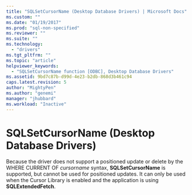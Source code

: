 ```yaml
---
title: "SQLSetCursorName (Desktop Database Drivers) | Microsoft Docs"
ms.custom: ""
ms.date: "01/19/2017"
ms.prod: "sql-non-specified"
ms.reviewer: ""
ms.suite: ""
ms.technology: 
  - "drivers"
ms.tgt_pltfrm: ""
ms.topic: "article"
helpviewer_keywords: 
  - "SQLSetCursorName function [ODBC], Desktop Database Drivers"
ms.assetid: 9bd7c87b-d99d-4e23-b2db-868d3b461c94
caps.latest.revision: 5
author: "MightyPen"
ms.author: "genemi"
manager: "jhubbard"
ms.workload: "Inactive"
---
```

# SQLSetCursorName (Desktop Database Drivers)
Because the driver does not support a positioned update or delete by the WHERE CURRENT OF *cursorname* syntax, **SQLSetCursorName** is supported, but cannot be used for positioned updates. It can only be used when the Cursor Library is enabled and the application is using **SQLExtendedFetch**.
